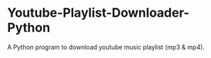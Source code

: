 # Youtube-Playlist-Downloader-Python
A Python program to download youtube music playlist (mp3 & mp4).
